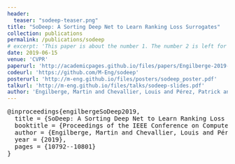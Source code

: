```yaml
---
header:
  teaser: "sodeep-teaser.png"
title: "SoDeep: A Sorting Deep Net to Learn Ranking Loss Surrogates"
collection: publications
permalink: /publications/sodeep
# excerpt: 'This paper is about the number 1. The number 2 is left for future work.'
date: 2019-06-15
venue: 'CVPR'
paperurl: 'http://academicpages.github.io/files/papers/Engilberge-2019-SoDeepASortingDeepNettoLearnRankingLoss.pdf'
codeurl: 'https://github.com/M-Eng/sodeep'
posterurl: 'http://m-eng.github.io/files/posters/sodeep_poster.pdf'
talkurl: 'http://m-eng.github.io/files/talks/sodeep-slides.pdf'
author: 'Engilberge, Martin and Chevallier, Louis and Pérez, Patrick and Cord, Matthieu'
---
```



<pre>
@inproceedings{engilbergeSoDeep2019,
  title = {SoDeep: A Sorting Deep Net to Learn Ranking Loss Surrogates},
  booktitle = {Proceedings of the IEEE Conference on Computer Vision and Pattern Recognition},
  author = {Engilberge, Martin and Chevallier, Louis and Pérez, Patrick and Cord, Matthieu},
  year = {2019},
  pages = {10792--10801}
}
</pre>